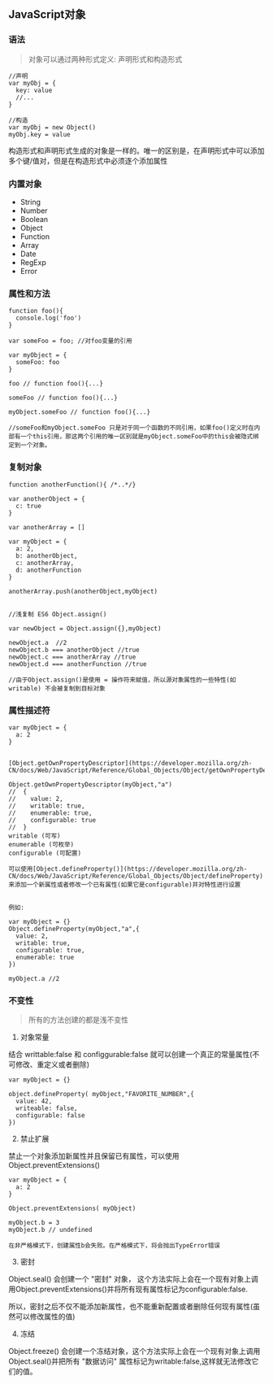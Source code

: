 ## JavaScript对象

### 语法
> 对象可以通过两种形式定义: 声明形式和构造形式

```
//声明
var myObj = {
  key: value
  //...
}

//构造
var myObj = new Object()
myObj.key = value

```
构造形式和声明形式生成的对象是一样的。唯一的区别是，在声明形式中可以添加多个键/值对，但是在构造形式中必须逐个添加属性

### 内置对象

+ String
+ Number
+ Boolean
+ Object
+ Function
+ Array
+ Date
+ RegExp
+ Error


### 属性和方法


```
function foo(){
  console.log('foo')
}

var someFoo = foo; //对foo变量的引用

var myObject = {
  someFoo: foo
}

foo // function foo(){...}

someFoo // function foo(){...}

myObject.someFoo // function foo(){...}

//someFoo和myObject.someFoo 只是对于同一个函数的不同引用，如果foo()定义时在内部有一个this引用，那这两个引用的唯一区别就是myObject.someFoo中的this会被隐式绑定到一个对象。
```

### 复制对象

```
function anotherFunction(){ /*..*/}

var anotherObject = {
  c: true
}

var anotherArray = []

var myObject = {
  a: 2,
  b: anotherObject,
  c: anotherArray,
  d: anotherFunction
}

anotherArray.push(anotherObject,myObject)


//浅复制 ES6 Object.assign()

var newObject = Object.assign({},myObject)

newObject.a  //2
newObject.b === anotherObject //true
newObject.c === anotherArray //true
newObject.d === anotherFunction //true

//由于Object.assign()是使用 = 操作符来赋值，所以源对象属性的一些特性(如writable) 不会被复制到目标对象

```

### 属性描述符

```
var myObject = {
  a: 2
}


[Object.getOwnPropertyDescriptor](https://developer.mozilla.org/zh-CN/docs/Web/JavaScript/Reference/Global_Objects/Object/getOwnPropertyDescriptor)

Object.getOwnPropertyDescriptor(myObject,"a")
//  {
//    value: 2,
//    writable: true,
//    enumerable: true,
//    configurable: true
//  }
writable (可写)
enumerable (可枚举)
configurable (可配置)

可以使用[Object.defineProperty()](https://developer.mozilla.org/zh-CN/docs/Web/JavaScript/Reference/Global_Objects/Object/defineProperty)来添加一个新属性或者修改一个已有属性(如果它是configurable)并对特性进行设置


例如:

var myObject = {}
Object.defineProperty(myObject,"a",{
  value: 2,
  writable: true,
  configurable: true,
  enumerable: true
})

myObject.a //2

```


### 不变性

> 所有的方法创建的都是浅不变性

1. 对象常量

结合 writtable:false 和 configgurable:false 就可以创建一个真正的常量属性(不可修改、重定义或者删除)

```
var myObject = {}

object.defineProperty( myObject,"FAVORITE_NUMBER",{
  value: 42,
  writeable: false,
  configurable: false
})

```

2. 禁止扩展

禁止一个对象添加新属性并且保留已有属性，可以使用Object.preventExtensions()

```
var myObject = {
  a: 2
}

Object.preventExtensions( myObject)

myObject.b = 3
myObject.b // undefined

在非严格模式下，创建属性b会失败。在严格模式下，将会抛出TypeError错误
```

3. 密封

Object.seal() 会创建一个 "密封" 对象， 这个方法实际上会在一个现有对象上调用Object.preventExtensions()并将所有现有属性标记为configurable:false.

所以，密封之后不仅不能添加新属性，也不能重新配置或者删除任何现有属性(虽然可以修改属性的值)

4. 冻结

Object.freeze() 会创建一个冻结对象，这个方法实际上会在一个现有对象上调用Object.seal()并把所有 "数据访问" 属性标记为writable:false,这样就无法修改它们的值。
